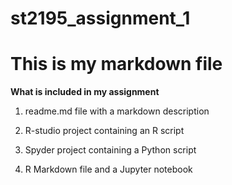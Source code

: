 # st2195_assignment_1
# This is my markdown file

**What is included in my assignment**

1. readme.md file with a markdown description

2. R-studio project containing an R script

3. Spyder project containing a Python script

4. R Markdown file and a Jupyter notebook
